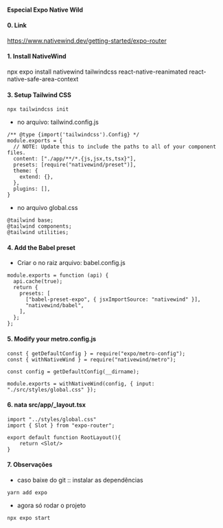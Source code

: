 #### Especial Expo Native Wild

#### 0. Link
https://www.nativewind.dev/getting-started/expo-router

#### 1. Install NativeWind
npx expo install nativewind tailwindcss react-native-reanimated react-native-safe-area-context

#### 3. Setup Tailwind CSS
```
npx tailwindcss init
```

* no arquivo: tailwind.config.js
```
/** @type {import('tailwindcss').Config} */
module.exports = {
  // NOTE: Update this to include the paths to all of your component files.
  content: ["./app/**/*.{js,jsx,ts,tsx}"],
  presets: [require("nativewind/preset")],
  theme: {
    extend: {},
  },
  plugins: [],
}
```

* no arquivo global.css
```
@tailwind base;
@tailwind components;
@tailwind utilities;
```

#### 4.  Add the Babel preset
* Criar o no raiz arquivo: babel.config.js
```
module.exports = function (api) {
  api.cache(true);
  return {
    presets: [
      ["babel-preset-expo", { jsxImportSource: "nativewind" }],
      "nativewind/babel",
    ],
  };
};
```

#### 5. Modify your metro.config.js
```
const { getDefaultConfig } = require("expo/metro-config");
const { withNativeWind } = require("nativewind/metro");

const config = getDefaultConfig(__dirname);

module.exports = withNativeWind(config, { input: "./src/styles/global.css" });
```

#### 6. nata src/app/_layout.tsx
```
import "../styles/global.css"
import { Slot } from "expo-router";

export default function RootLayout(){
    return <Slot/>
}
```
#### 7. Observações

* caso baixe do git  :: instalar as dependências
```
yarn add expo
```

* agora só rodar o projeto
```
npx expo start
```
